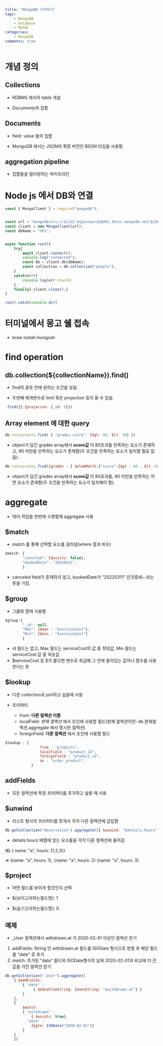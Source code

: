 ```yaml
---
title: "MongoDB 시작하기"
tags: 
    - MongoDB
    - database
    - NoSQL
categories: 
    - MongoDB
comments: true
---
```


# 개념 정의

## Collections

- RDBMS 에서의 table 개념

- Documents의 집합

## Documents

- field: value 들의 집합

- MongoDB 에서는 JSON의 확장 버전인 BSON 타입을 사용함.

## aggregation pipeline

- 집합들을 필터링하는 파이프라인


# Node js 에서 DB와 연결

```js
const { MongoClient } = require("mongodb");


const url = "mongodb+srv://${id}:${password}@db1.3hvit.mongodb.net/${dbName}?retryWrites=true&w=majority";
const client = new MongoClient(url);
const dbName = "db1";


async function run(){
    try{
        await client.connect();
        console.log("connected");
        const db = client.db(dbName);
        const collection = db.collection("people");
    }
    catch(err){
        console.log(err.stack);
    }
    finally{ client.close();}
}

run().catch(console.dir)
```

# 터미널에서 몽고 쉘 접속

- brew install mongosh


# find operation

## db.collection(${collectionName}).find()

- find의 괄호 안에 원하는 조건을 넣음.

- 두번째 매개변수로 limit 혹은 projection 등이 올 수 있음.

```js
.find({},{projecion: {_id: 0}})
```

## Array element 에 대한 query

```js
db.restaurants.find( { "grades.score": {$gt: 80, $lt: 90} })
```
- object가 담긴 grades array에서 __score값__ 이 80초과를 만족하는 요소가 존재하고, 90 미만을 만족하는 요소가 존재함(두 조건을 만족하는 요소가 일치할 필요 없음).


```js
db.restaurants.find({grades : { $elemMatch:{"score":{$gt : 80 , $lt :90}}}});
```
- object가 담긴 grades array에서 __score값__ 이 80초과를, 90 미만을 만족하는 어떤 요소가 존재함(두 조건을 만족하는 요소가 일치해야 함). 

# aggregate

- 여러 작업을 한번에 수행할때 aggregate 사용

## $match

- match 를 통해 선택할 요소를 걸러냄(where 절과 비슷)
```js
$match: {
        "canceled": {$exists: false},
        "bookedDate": "20220311",
        }
```

- canceled field가 존재하지 않고, bookedDate가 "20220311" 인것중에~ 라는 뜻을 가짐.

## $group

- 그룹화 할때 사용함

```js
$group:{
        "_id": null,
        "Max": {$max : "$serviceCost"},
        "Min": {$min : "$serviceCost"}
        }
```

- id 필드는 없고, Max 필드는 serviceCost의 값 중 최댓값, Min 필드는 serviceCost 값 중 최솟값
- $serviceCost 등 $가 붙으면 변수로 취급해 그 안에 들어있는 값이나 함수를 사용한다는 뜻

## $lookup

- 다른 collection과 join하고 싶을때 사용

- 프러퍼티
    - from: __다른 컬렉션 이름__
    - localField: _현재 컬렉션_ 에서 조인에 사용할 필드(현재 컬렉션이란: db.현재컬렉션.aggregate 에서 명시한 컬렉션)
    - foreignField: __다른 컬렉션__ 에서 조인에 사용할 필드

```js
$lookup : {
                from : "products",
                localField : "product_id",
                foreignField : "product_id",
                as : "order_product",
			}
```


## addFields

- 모든 컬렉션에 특정 프러퍼티를 추가하고 샆을 때 사용

## $unwind

- 리스트 형식의 프러퍼티를 쪼개서 각각 다른 컬렉션에 삽입함

```js
db.getCollection("Reservation").aggregate([{ $unwind: "$details.hours" }])
```
- details.hours 배열에 있는 요소들을 각각 다른 컬렉션에 들어감

예) { name: "a", hours: {1,2,3}}

=> {name: "a", hours: 1}, {name: "a", hours: 2} {name: "a", hours: 3}

## $project

- 어떤 필드를 보이게 할것인지 선택

- ${보이고자하는필드명}: 1
- ${숨기고자하는필드명}: 0

## 예제

- _User 컬렉션에서 withdrawn.at 가 2020-02-01 이상인 컬렉션 얻기

1. addFields: String 인 withdrawn.at 필드를 ISODate 형식으로 변경 후 해당 필드를 "date" 로 추가
2. match: 추가된 "data" 필드와 ISODate형식의 날짜 2020-02-01과 비교에 더 큰 값을 가진 컬렉션 얻기 
```js
db.getCollection("_User").aggregate([ 
    { $addFields: 
        { "date" :
             { $dateFromString: {dateString: "$withdrawn.at"} }
        }
    },
    { 
        $match: 
        { "withdrawn" :
            { $exists: true},
          "date" : 
            {$gte: ISODate("2020-02-01")}
        }
    }
    ])
```